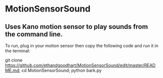 # MotionSensorSound

Uses Kano motion sensor to play sounds from the command line.
-------------------------------------------------------------
To run, plug in your motion sensor then copy the following code and run it in the terminal:

git clone https://github.com/ethandgoodhart/MotionSensorSound/edit/master/README.md; cd MotionSensorSound; python bark.py
